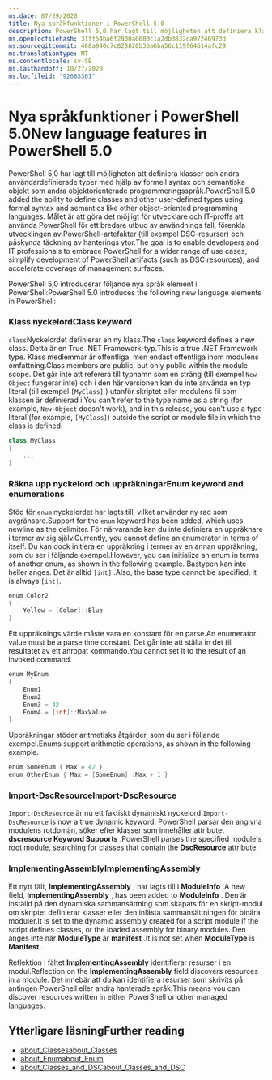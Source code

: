 ```yaml
---
ms.date: 07/29/2020
title: Nya språkfunktioner i PowerShell 5.0
description: PowerShell 5,0 har lagt till möjligheten att definiera klasser och andra användardefinierade typer med hjälp av formell syntax och semantiska objekt som andra objektorienterade programmeringsspråk.
ms.openlocfilehash: 31ff54ba6f2800a0680c1a2db3832ca97246973d
ms.sourcegitcommit: 488a940c7c828820b36a6ba56c119f64614afc29
ms.translationtype: MT
ms.contentlocale: sv-SE
ms.lasthandoff: 10/27/2020
ms.locfileid: "92663301"
---
```

# <a name="new-language-features-in-powershell-50"></a><span data-ttu-id="9aa90-103">Nya språkfunktioner i PowerShell 5.0</span><span class="sxs-lookup"><span data-stu-id="9aa90-103">New language features in PowerShell 5.0</span></span>

<span data-ttu-id="9aa90-104">PowerShell 5,0 har lagt till möjligheten att definiera klasser och andra användardefinierade typer med hjälp av formell syntax och semantiska objekt som andra objektorienterade programmeringsspråk.</span><span class="sxs-lookup"><span data-stu-id="9aa90-104">PowerShell 5.0 added the ability to define classes and other user-defined types using formal syntax and semantics like other object-oriented programming languages.</span></span> <span data-ttu-id="9aa90-105">Målet är att göra det möjligt för utvecklare och IT-proffs att använda PowerShell för ett bredare utbud av användnings fall, förenkla utvecklingen av PowerShell-artefakter (till exempel DSC-resurser) och påskynda täckning av hanterings ytor.</span><span class="sxs-lookup"><span data-stu-id="9aa90-105">The goal is to enable developers and IT professionals to embrace PowerShell for a wider range of use cases, simplify development of PowerShell artifacts (such as DSC resources), and accelerate coverage of management surfaces.</span></span>

<span data-ttu-id="9aa90-106">PowerShell 5,0 introducerar följande nya språk element i PowerShell:</span><span class="sxs-lookup"><span data-stu-id="9aa90-106">PowerShell 5.0 introduces the following new language elements in PowerShell:</span></span>

### <a name="class-keyword"></a><span data-ttu-id="9aa90-107">Klass nyckelord</span><span class="sxs-lookup"><span data-stu-id="9aa90-107">Class keyword</span></span>

<span data-ttu-id="9aa90-108">`class`Nyckelordet definierar en ny klass.</span><span class="sxs-lookup"><span data-stu-id="9aa90-108">The `class` keyword defines a new class.</span></span> <span data-ttu-id="9aa90-109">Detta är en True .NET Framework-typ.</span><span class="sxs-lookup"><span data-stu-id="9aa90-109">This is a true .NET Framework type.</span></span> <span data-ttu-id="9aa90-110">Klass medlemmar är offentliga, men endast offentliga inom modulens omfattning.</span><span class="sxs-lookup"><span data-stu-id="9aa90-110">Class members are public, but only public within the module scope.</span></span> <span data-ttu-id="9aa90-111">Det går inte att referera till typnamn som en sträng (till exempel `New-Object` fungerar inte) och i den här versionen kan du inte använda en typ literal (till exempel `[MyClass]` ) utanför skriptet eller modulens fil som klassen är definierad i.</span><span class="sxs-lookup"><span data-stu-id="9aa90-111">You can't refer to the type name as a string (for example, `New-Object` doesn't work), and in this release, you can't use a type literal (for example, `[MyClass]`) outside the script or module file in which the class is defined.</span></span>

```powershell
class MyClass
{
    ...
}
```

### <a name="enum-keyword-and-enumerations"></a><span data-ttu-id="9aa90-112">Räkna upp nyckelord och uppräkningar</span><span class="sxs-lookup"><span data-stu-id="9aa90-112">Enum keyword and enumerations</span></span>

<span data-ttu-id="9aa90-113">Stöd för `enum` nyckelordet har lagts till, vilket använder ny rad som avgränsare.</span><span class="sxs-lookup"><span data-stu-id="9aa90-113">Support for the `enum` keyword has been added, which uses newline as the delimiter.</span></span> <span data-ttu-id="9aa90-114">För närvarande kan du inte definiera en uppräknare i termer av sig själv.</span><span class="sxs-lookup"><span data-stu-id="9aa90-114">Currently, you cannot define an enumerator in terms of itself.</span></span> <span data-ttu-id="9aa90-115">Du kan dock initiera en uppräkning i termer av en annan uppräkning, som du ser i följande exempel.</span><span class="sxs-lookup"><span data-stu-id="9aa90-115">However, you can initialize an enum in terms of another enum, as shown in the following example.</span></span> <span data-ttu-id="9aa90-116">Bastypen kan inte heller anges. Det är alltid `[int]` .</span><span class="sxs-lookup"><span data-stu-id="9aa90-116">Also, the base type cannot be specified; it is always `[int]`.</span></span>

```powershell
enum Color2
{
    Yellow = [Color]::Blue
}
```

<span data-ttu-id="9aa90-117">Ett uppräknings värde måste vara en konstant för en parse.</span><span class="sxs-lookup"><span data-stu-id="9aa90-117">An enumerator value must be a parse time constant.</span></span> <span data-ttu-id="9aa90-118">Det går inte att ställa in det till resultatet av ett anropat kommando.</span><span class="sxs-lookup"><span data-stu-id="9aa90-118">You cannot set it to the result of an invoked command.</span></span>

```powershell
enum MyEnum
{
    Enum1
    Enum2
    Enum3 = 42
    Enum4 = [int]::MaxValue
}
```

<span data-ttu-id="9aa90-119">Uppräkningar stöder aritmetiska åtgärder, som du ser i följande exempel.</span><span class="sxs-lookup"><span data-stu-id="9aa90-119">Enums support arithmetic operations, as shown in the following example.</span></span>

```powershell
enum SomeEnum { Max = 42 }
enum OtherEnum { Max = [SomeEnum]::Max + 1 }
```

### <a name="import-dscresource"></a><span data-ttu-id="9aa90-120">Import-DscResource</span><span class="sxs-lookup"><span data-stu-id="9aa90-120">Import-DscResource</span></span>

<span data-ttu-id="9aa90-121">`Import-DscResource` är nu ett faktiskt dynamiskt nyckelord.</span><span class="sxs-lookup"><span data-stu-id="9aa90-121">`Import-DscResource` is now a true dynamic keyword.</span></span> <span data-ttu-id="9aa90-122">PowerShell parsar den angivna modulens rotdomän, söker efter klasser som innehåller attributet **dscresource Keyword Supports** .</span><span class="sxs-lookup"><span data-stu-id="9aa90-122">PowerShell parses the specified module's root module, searching for classes that contain the **DscResource** attribute.</span></span>

### <a name="implementingassembly"></a><span data-ttu-id="9aa90-123">ImplementingAssembly</span><span class="sxs-lookup"><span data-stu-id="9aa90-123">ImplementingAssembly</span></span>

<span data-ttu-id="9aa90-124">Ett nytt fält, **ImplementingAssembly** , har lagts till i **ModuleInfo** .</span><span class="sxs-lookup"><span data-stu-id="9aa90-124">A new field, **ImplementingAssembly** , has been added to **ModuleInfo** .</span></span> <span data-ttu-id="9aa90-125">Den är inställd på den dynamiska sammansättning som skapats för en skript-modul om skriptet definierar klasser eller den inlästa sammansättningen för binära moduler.</span><span class="sxs-lookup"><span data-stu-id="9aa90-125">It is set to the dynamic assembly created for a script module if the script defines classes, or the loaded assembly for binary modules.</span></span> <span data-ttu-id="9aa90-126">Den anges inte när **ModuleType** är **manifest** .</span><span class="sxs-lookup"><span data-stu-id="9aa90-126">It is not set when **ModuleType** is **Manifest** .</span></span>

<span data-ttu-id="9aa90-127">Reflektion i fältet **ImplementingAssembly** identifierar resurser i en modul.</span><span class="sxs-lookup"><span data-stu-id="9aa90-127">Reflection on the **ImplementingAssembly** field discovers resources in a module.</span></span> <span data-ttu-id="9aa90-128">Det innebär att du kan identifiera resurser som skrivits på antingen PowerShell eller andra hanterade språk.</span><span class="sxs-lookup"><span data-stu-id="9aa90-128">This means you can discover resources written in either PowerShell or other managed languages.</span></span>

## <a name="further-reading"></a><span data-ttu-id="9aa90-129">Ytterligare läsning</span><span class="sxs-lookup"><span data-stu-id="9aa90-129">Further reading</span></span>

- [<span data-ttu-id="9aa90-130">about_Classes</span><span class="sxs-lookup"><span data-stu-id="9aa90-130">about_Classes</span></span>](/powershell/module/microsoft.powershell.core/about/about_classes)
- [<span data-ttu-id="9aa90-131">about_Enum</span><span class="sxs-lookup"><span data-stu-id="9aa90-131">about_Enum</span></span>](/powershell/module/microsoft.powershell.core/about/about_enum)
- [<span data-ttu-id="9aa90-132">about_Classes_and_DSC</span><span class="sxs-lookup"><span data-stu-id="9aa90-132">about_Classes_and_DSC</span></span>](/powershell/module/psdesiredstateconfiguration/about/about_classes_and_dsc)
